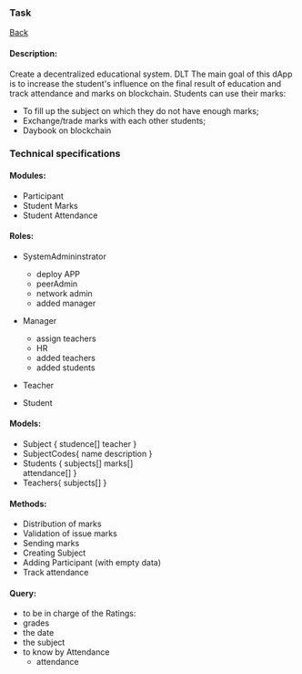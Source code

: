 ### Task 
[Back](/README.md)

#### Description: 

Create a decentralized educational system. DLT 
The main goal of this dApp is to increase the student's influence on the final result of education and track attendance and marks on blockchain. 
Students can use their marks:
- To fill up the subject on which they do not have enough marks;
- Exchange/trade marks with each other students;
- Daybook on blockchain 
    

### Technical specifications   

#### Modules: 
  - Participant
  - Student Marks
  - Student Attendance  
    
#### Roles:     
  
 - SystemAdmininstrator
    - deploy APP
    - peerAdmin
    - network admin
    - added manager
    
 - Manager
    - assign teachers 
    - HR 
    - added teachers
    - added students 
    
 - Teacher
 
 - Student

#### Models: 
 - Subject {
        studence[]
        teacher
   }
 - SubjectCodes{
        name
        description 
   }
 - Students {
     subjects[]
     marks[]  
     attendance[]
   }
 - Teachers{
    subjects[]
   }
    		
#### Methods: 

- Distribution of marks
- Validation of issue marks 
- Sending marks
- Creating Subject
- Adding Participant (with empty data)  
- Track attendance
    		
    
#### Query:    
- to be in charge of the Ratings:
 - grades
 - the date 
 - the subject 
- to know by Attendance 
  - attendance

